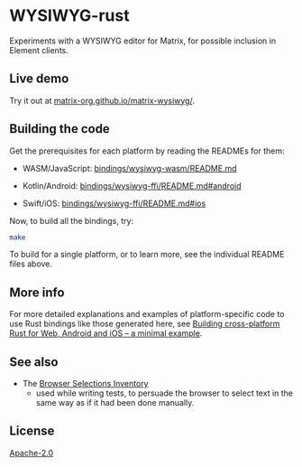 # WYSIWYG-rust

Experiments with a WYSIWYG editor for Matrix, for possible inclusion in Element
clients.

## Live demo

Try it out at
<a href="https://matrix-org.github.io/matrix-wysiwyg/">matrix-org.github.io/matrix-wysiwyg/</a>.

## Building the code

Get the prerequisites for each platform by reading the READMEs for them:

* WASM/JavaScript:
  [bindings/wysiwyg-wasm/README.md](bindings/wysiwyg-wasm/README.md)

* Kotlin/Android:
  [bindings/wysiwyg-ffi/README.md#android](bindings/wysiwyg-ffi/README.md#android)

* Swift/iOS:
  [bindings/wysiwyg-ffi/README.md#ios](bindings/wysiwyg-ffi/README.md#ios)

Now, to build all the bindings, try:

```bash
make
```

To build for a single platform, or to learn more, see the individual README
files above.

## More info

For more detailed explanations and examples of platform-specific code to use
Rust bindings like those generated here, see
[Building cross-platform Rust for Web, Android and iOS – a minimal example](https://www.artificialworlds.net/blog/2022/07/06/building-cross-platform-rust-for-web-android-and-ios-a-minimal-example/).

## See also

* The [Browser Selections Inventory](https://gitlab.com/andybalaam/browser-selections)
  - used while writing tests, to persuade the browser to select text in the
  same way as if it had been done manually.

## License

[Apache-2.0](https://www.apache.org/licenses/LICENSE-2.0)
